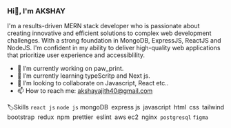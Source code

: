 ### Hi👋, I'm  AKSHAY

I'm a results-driven MERN stack developer who is passionate about creating innovative and efficient solutions to complex web development challenges. With a strong foundation in MongoDB, ExpressJS, ReactJS and NodeJS. I'm confident in my ability to deliver high-quality web applications that prioritize user experience and accessiblility.

- 🔭 I’m currently working on paw_print.
- 🌱 I’m currently learning typeScritp and Next js.
- 👯 I’m looking to collaborate on Javascript, React etc..
- 📫 How to reach me: akshayajith40@gmail.com

🏷️Skills
`react js` `node js` mongoDB` `express js` `javascript` `html` `css` `tailwind` `bootstrap` `redux` `npm` `prettier` `eslint` `aws ec2` `nginx` postgresql` `figma`

